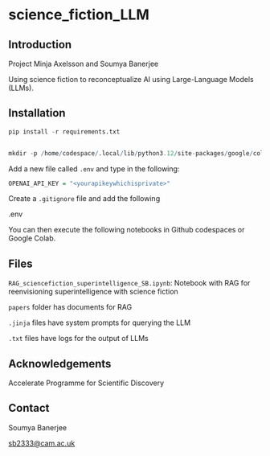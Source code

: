 # science_fiction_LLM


## Introduction

Project Minja Axelsson and Soumya Banerjee

Using science fiction to reconceptualize AI using Large-Language Models (LLMs).

## Installation

```R
pip install -r requirements.txt


mkdir -p /home/codespace/.local/lib/python3.12/site-packages/google/colab

```

Add a new file called `.env` and type in the following:

```R
OPENAI_API_KEY = "<yourapikeywhichisprivate>"
```

Create a `.gitignore` file and add the following

.env

You can then execute the following notebooks in Github codespaces or Google Colab.


## Files

`RAG_sciencefiction_superintelligence_SB.ipynb`: Notebook with RAG for reenvisioning superintelligence with science fiction

`papers` folder has documents for RAG

`.jinja` files have system prompts for querying the LLM

`.txt` files have logs for the output of LLMs


## Acknowledgements

Accelerate Programme for Scientific Discovery

## Contact

Soumya Banerjee

sb2333@cam.ac.uk
